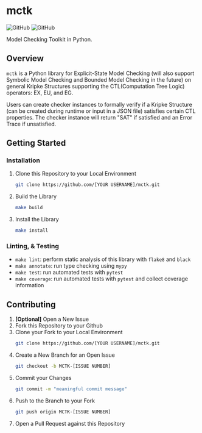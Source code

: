 # mctk

![GitHub](https://img.shields.io/badge/License-AGPLv3-green) ![GitHub](https://img.shields.io/github/issues/marcusm117/FV_mctk?color=red&label=Issues)

Model Checking Toolkit in Python.


## Overview

`mctk` is a Python library for Explicit-State Model Checking (will also support Symbolic Model Checking and Bounded Model Checking in the future) on general Kripke Structures supporting the CTL(Computation Tree Logic) operators: EX, EU, and EG.

Users can create checker instances to formally verify if a Kripke Structure (can be created during runtime or input in a JSON file) satisfies certain CTL properties. The checker instance will return "SAT" if satisfied and an Error Trace if unsatisfied.


## Getting Started
### Installation
1. Clone this Repository to your Local Environment
   ``` bash
   git clone https://github.com/[YOUR USERNAME]/mctk.git
   ```
2. Build the Library
   ``` bash
   make build
   ```
3. Install the Library
   ``` bash
   make install
   ```

### Linting, & Testing
- `make lint`: perform static analysis of this library with `flake8` and `black`
- `make annotate`: run type checking using `mypy`
- `make test`: run automated tests with `pytest`
- `make coverage`: run automated tests with `pytest` and collect coverage information


## Contributing

1. **[Optional]** Open a New Issue
2. Fork this Repository to your Github
3. Clone your Fork to your Local Environment
   ```bash
   git clone https://github.com/[YOUR USERNAME]/mctk.git
   ```
4. Create a New Branch for an Open Issue
   ```bash
   git checkout -b MCTK-[ISSUE NUMBER]
   ```
5. Commit your Changes
   ```bash
   git commit -m "meaningful commit message"
   ```
6. Push to the Branch to your Fork
   ```bash
   git push origin MCTK-[ISSUE NUMBER]
   ```
7. Open a Pull Request against this Repository